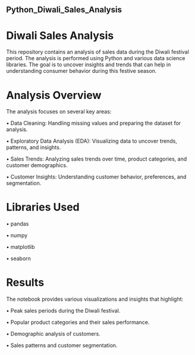 ## Python_Diwali_Sales_Analysis

# Diwali Sales Analysis

This repository contains an analysis of sales data during the Diwali festival period. The analysis is performed using Python and various data science libraries. The goal is to uncover insights and trends that can help in understanding consumer behavior during this festive season.

# Analysis Overview

The analysis focuses on several key areas:

• Data Cleaning: Handling missing values and preparing the dataset for analysis.

• Exploratory Data Analysis (EDA): Visualizing data to uncover trends, patterns, and insights.

• Sales Trends: Analyzing sales trends over time, product categories, and customer demographics.

• Customer Insights: Understanding customer behavior, preferences, and segmentation.

# Libraries Used

• pandas

• numpy

• matplotlib

• seaborn

# Results

The notebook provides various visualizations and insights that highlight:

• Peak sales periods during the Diwali festival.

• Popular product categories and their sales performance.

• Demographic analysis of customers.

• Sales patterns and customer segmentation.

